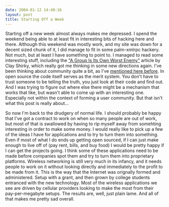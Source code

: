 ```yaml
---
date: 2004-01-12 14:49:16
layout: post
title: Starting Off a Week
---
```


Starting off a new week almost always makes me depressed. I spend the weekend being able to at least fit in interesting bits of hacking here and there. Although this weekend was mostly work, and my site was down for a decent sized chunk of it, I did manage to fit in some palm-xmlrpc hackery. Not much, but at least I have something to point to. I managed to read some interesting stuff, including the ["A Group Is Its Own Worst Enemy"](http://www.shirky.com/writings/group_enemy.html) article by Clay Shirky, which really got me thinking in some new directions again. I've been thinking about community quite a bit, as I've [mentioned here before](http://www.bitsplitter.net/blog/index.php?p=90). In open source the code itself serves as the merit system. You don't have to trust someone to be telling the truth, you just look at their code and find out. And I was trying to figure out where else there might be a mechanism that works that like, but wasn't able to come up with an interesting one. Especially not within the context of forming a user community. But that isn't what this post is really about...

So now I'm back to the drudgery of normal life. I should probably be happy that I've got a contract to work on when so many people are out of work, but most of that is swallowed by having to rip myself away from somehting interesting in order to make some money. I would really like to pick up a few of the ideas I have for applications and to try to turn them into something. Even if most of what I do ends up getting open sourced, if I can just make enough to live off of (pay rent, bills, and buy food) I would be pretty happy if I can get the projects going. I think some of these applications need to be made before companies spot them and try to turn them into proprietary platforms. Wireless networking is still very much in its infancy, and it needs people to work on it without looking directly and immediately to the profit to be made from it. This is the way that the Internet was orignally formed and administered. Setup with a grant, and then grown by college students entranced with the new technology. Most of the wireless applications we see are driven by cellular providers looking to make the most from their pay-per-megabyte setups. The results are, well, just plain lame. And all of that makes me pretty sad overall.
